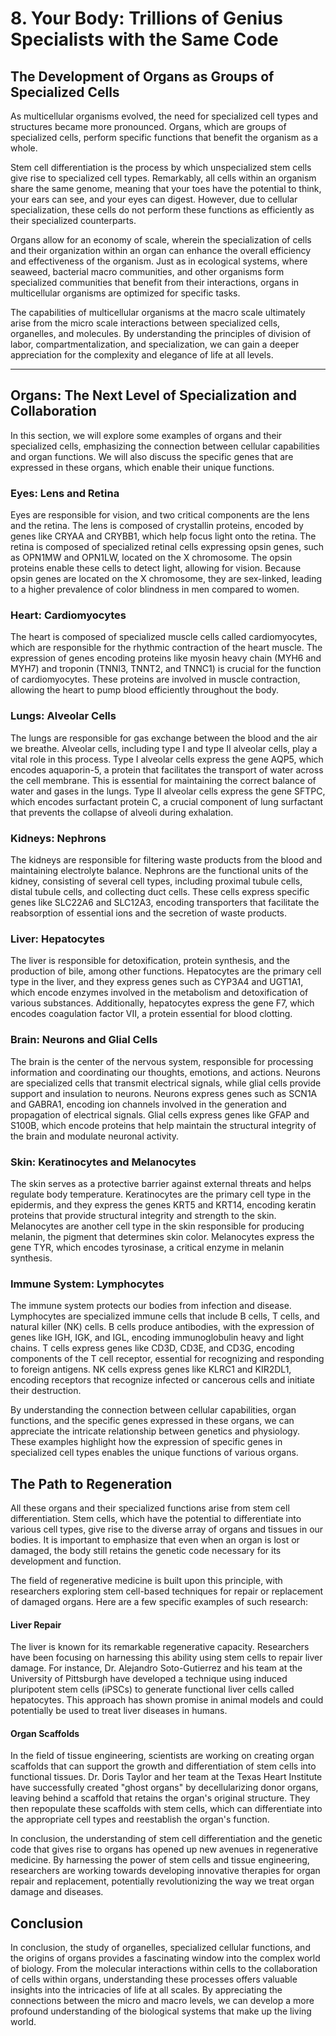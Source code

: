 # 8. Your Body: Trillions of Genius Specialists with the Same Code


## The Development of Organs as Groups of Specialized Cells

As multicellular organisms evolved, the need for specialized cell types and structures became more pronounced. Organs, which are groups of specialized cells, perform specific functions that benefit the organism as a whole.

Stem cell differentiation is the process by which unspecialized stem cells give rise to specialized cell types. Remarkably, all cells within an organism share the same genome, meaning that your toes have the potential to think, your ears can see, and your eyes can digest. However, due to cellular specialization, these cells do not perform these functions as efficiently as their specialized counterparts.

Organs allow for an economy of scale, wherein the specialization of cells and their organization within an organ can enhance the overall efficiency and effectiveness of the organism. Just as in ecological systems, where seaweed, bacterial macro communities, and other organisms form specialized communities that benefit from their interactions, organs in multicellular organisms are optimized for specific tasks.

The capabilities of multicellular organisms at the macro scale ultimately arise from the micro scale interactions between specialized cells, organelles, and molecules. By understanding the principles of division of labor, compartmentalization, and specialization, we can gain a deeper appreciation for the complexity and elegance of life at all levels.

---

## Organs: The Next Level of Specialization and Collaboration
In this section, we will explore some examples of organs and their specialized cells, emphasizing the connection between cellular capabilities and organ functions. We will also discuss the specific genes that are expressed in these organs, which enable their unique functions.

### Eyes: Lens and Retina
Eyes are responsible for vision, and two critical components are the lens and the retina. The lens is composed of crystallin proteins, encoded by genes like CRYAA and CRYBB1, which help focus light onto the retina. The retina is composed of specialized retinal cells expressing opsin genes, such as OPN1MW and OPN1LW, located on the X chromosome. The opsin proteins enable these cells to detect light, allowing for vision. Because opsin genes are located on the X chromosome, they are sex-linked, leading to a higher prevalence of color blindness in men compared to women.

### Heart: Cardiomyocytes
The heart is composed of specialized muscle cells called cardiomyocytes, which are responsible for the rhythmic contraction of the heart muscle. The expression of genes encoding proteins like myosin heavy chain (MYH6 and MYH7) and troponin (TNNI3, TNNT2, and TNNC1) is crucial for the function of cardiomyocytes. These proteins are involved in muscle contraction, allowing the heart to pump blood efficiently throughout the body.

### Lungs: Alveolar Cells
The lungs are responsible for gas exchange between the blood and the air we breathe. Alveolar cells, including type I and type II alveolar cells, play a vital role in this process. Type I alveolar cells express the gene AQP5, which encodes aquaporin-5, a protein that facilitates the transport of water across the cell membrane. This is essential for maintaining the correct balance of water and gases in the lungs. Type II alveolar cells express the gene SFTPC, which encodes surfactant protein C, a crucial component of lung surfactant that prevents the collapse of alveoli during exhalation.

### Kidneys: Nephrons
The kidneys are responsible for filtering waste products from the blood and maintaining electrolyte balance. Nephrons are the functional units of the kidney, consisting of several cell types, including proximal tubule cells, distal tubule cells, and collecting duct cells. These cells express specific genes like SLC22A6 and SLC12A3, encoding transporters that facilitate the reabsorption of essential ions and the secretion of waste products.

### Liver: Hepatocytes
The liver is responsible for detoxification, protein synthesis, and the production of bile, among other functions. Hepatocytes are the primary cell type in the liver, and they express genes such as CYP3A4 and UGT1A1, which encode enzymes involved in the metabolism and detoxification of various substances. Additionally, hepatocytes express the gene F7, which encodes coagulation factor VII, a protein essential for blood clotting.

### Brain: Neurons and Glial Cells
The brain is the center of the nervous system, responsible for processing information and coordinating our thoughts, emotions, and actions. Neurons are specialized cells that transmit electrical signals, while glial cells provide support and insulation to neurons. Neurons express genes such as SCN1A and GABRA1, encoding ion channels involved in the generation and propagation of electrical signals. Glial cells express genes like GFAP and S100B, which encode proteins that help maintain the structural integrity of the brain and modulate neuronal activity.

### Skin: Keratinocytes and Melanocytes
The skin serves as a protective barrier against external threats and helps regulate body temperature. Keratinocytes are the primary cell type in the epidermis, and they express the genes KRT5 and KRT14, encoding keratin proteins that provide structural integrity and strength to the skin. Melanocytes are another cell type in the skin responsible for producing melanin, the pigment that determines skin color. Melanocytes express the gene TYR, which encodes tyrosinase, a critical enzyme in melanin synthesis.

### Immune System: Lymphocytes
The immune system protects our bodies from infection and disease. Lymphocytes are specialized immune cells that include B cells, T cells, and natural killer (NK) cells. B cells produce antibodies, with the expression of genes like IGH, IGK, and IGL, encoding immunoglobulin heavy and light chains. T cells express genes like CD3D, CD3E, and CD3G, encoding components of the T cell receptor, essential for recognizing and responding to foreign antigens. NK cells express genes like KLRC1 and KIR2DL1, encoding receptors that recognize infected or cancerous cells and initiate their destruction.

By understanding the connection between cellular capabilities, organ functions, and the specific genes expressed in these organs, we can appreciate the intricate relationship between genetics and physiology. These examples highlight how the expression of specific genes in specialized cell types enables the unique functions of various organs.

## The Path to Regeneration
All these organs and their specialized functions arise from stem cell differentiation. Stem cells, which have the potential to differentiate into various cell types, give rise to the diverse array of organs and tissues in our bodies. It is important to emphasize that even when an organ is lost or damaged, the body still retains the genetic code necessary for its development and function.

The field of regenerative medicine is built upon this principle, with researchers exploring stem cell-based techniques for repair or replacement of damaged organs. Here are a few specific examples of such research:

#### Liver Repair
The liver is known for its remarkable regenerative capacity. Researchers have been focusing on harnessing this ability using stem cells to repair liver damage. For instance, Dr. Alejandro Soto-Gutierrez and his team at the University of Pittsburgh have developed a technique using induced pluripotent stem cells (iPSCs) to generate functional liver cells called hepatocytes. This approach has shown promise in animal models and could potentially be used to treat liver diseases in humans.

#### Organ Scaffolds
In the field of tissue engineering, scientists are working on creating organ scaffolds that can support the growth and differentiation of stem cells into functional tissues. Dr. Doris Taylor and her team at the Texas Heart Institute have successfully created "ghost organs" by decellularizing donor organs, leaving behind a scaffold that retains the organ's original structure. They then repopulate these scaffolds with stem cells, which can differentiate into the appropriate cell types and reestablish the organ's function.

In conclusion, the understanding of stem cell differentiation and the genetic code that gives rise to organs has opened up new avenues in regenerative medicine. By harnessing the power of stem cells and tissue engineering, researchers are working towards developing innovative therapies for organ repair and replacement, potentially revolutionizing the way we treat organ damage and diseases.


## Conclusion
In conclusion, the study of organelles, specialized cellular functions, and the origins of organs provides a fascinating window into the complex world of biology. From the molecular interactions within cells to the collaboration of cells within organs, understanding these processes offers valuable insights into the intricacies of life at all scales. By appreciating the connections between the micro and macro levels, we can develop a more profound understanding of the biological systems that make up the living world.
